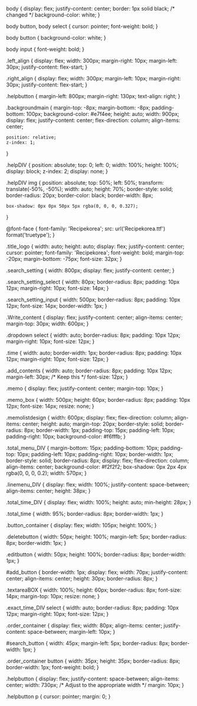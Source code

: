 body {
    display: flex;
    justify-content: center;
    border: 1px solid black; /* changed */
    background-color: white;
}

body button,
body select {
    cursor: pointer;
    font-weight: bold;
}

body button {
    background-color: white;
}

body input {
    font-weight: bold;
}

.left_align {
    display: flex;
    width: 300px;
    margin-right: 10px;
    margin-left: 30px;
    justify-content: flex-start;
}

.right_align {
    display: flex;
    width: 300px;
    margin-left: 10px;
    margin-right: 30px;
    justify-content: flex-start;
}

.helpbutton {
    margin-left: 800px;
    margin-right: 130px;
    text-align: right;
}

.backgroundmain {
    margin-top: -8px;
    margin-bottom: -8px;
    padding-bottom: 100px;
    background-color: #e7f4ee;
    height: auto;
    width: 900px;
    display: flex;
    justify-content: center;
    flex-direction: column;
    align-items: center;

    position: relative;
    z-index: 1;
}

.helpDIV {
    position: absolute;
    top: 0;
    left: 0;
    width: 100%;
    height: 100%;
    display: block;
    z-index: 2;
    display: none;
}

.helpDIV img {
    position: absolute;
    top: 50%;
    left: 50%;
    transform: translate(-50%, -50%);
    width: auto;
    height: 70%;
    border-style: solid;
    border-radius: 20px;
    border-color: black;
    border-width: 8px;

    box-shadow: 0px 0px 50px 5px rgba(0, 0, 0, 0.327);
}

@font-face {
    font-family: 'Recipekorea';
    src: url('Recipekorea.ttf') format('truetype');
}

.title_logo {
    width: auto;
    height: auto;
    display: flex;
    justify-content: center;
    cursor: pointer;
    font-family: 'Recipekorea';
    font-weight: bold;
    margin-top: -20px;
    margin-bottom: -75px;
    font-size: 32px;
}

.search_setting {
    width: 800px;
    display: flex;
    justify-content: center;
}

.search_setting_select {
    width: 80px;
    border-radius: 8px;
    padding: 10px 12px;
    margin-right: 10px;
    font-size: 14px;
}

.search_setting_input {
    width: 500px;
    border-radius: 8px;
    padding: 10px 12px;
    font-size: 14px;
    border-width: 1px;
}

.Write_content {
    display: flex;
    justify-content: center;
    align-items: center;
    margin-top: 30px;
    width: 600px;
}

.dropdown select {
    width: auto;
    border-radius: 8px;
    padding: 10px 12px;
    margin-right: 10px;
    font-size: 12px;
}

.time {
    width: auto;
    border-width: 1px;
    border-radius: 8px;
    padding: 10px 12px;
    margin-right: 10px;
    font-size: 12px;
}

.add_contents {
    width: auto;
    border-radius: 8px;
    padding: 10px 12px;
    margin-left: 30px; /* Keep this */
    font-size: 12px;
}

.memo {
    display: flex;
    justify-content: center;
    margin-top: 10px;
}

.memo_box {
    width: 500px;
    height: 60px;
    border-radius: 8px;
    padding: 10px 12px;
    font-size: 14px;
    resize: none;
}

.memolistdesign {
    width: 600px;
    display: flex;
    flex-direction: column;
    align-items: center;
    height: auto;
    margin-top: 20px;
    border-style: solid;
    border-radius: 8px;
    border-width: 1px;
    padding-top: 15px;
    padding-left: 10px;
    padding-right: 10px;
    background-color: #f6fffb;
}

.total_menu_DIV {
    margin-bottom: 15px;
    padding-bottom: 10px;
    padding-top: 10px;
    padding-left: 10px;
    padding-right: 10px;
    border-width: 1px;
    border-style: solid;
    border-radius: 8px;
    display: flex;
    flex-direction: column;
    align-items: center;
    background-color: #f2f2f2;
    box-shadow: 0px 2px 4px rgba(0, 0, 0, 0.2);
    width: 570px;
}

.linemenu_DIV {
    display: flex;
    width: 100%;
    justify-content: space-between;
    align-items: center;
    height: 38px;
}

.total_time_DIV {
    display: flex;
    width: 100%;
    height: auto;
    min-height: 28px;
}

.total_time {
    width: 95%;
    border-radius: 8px;
    border-width: 1px;
}

.button_container {
    display: flex;
    width: 105px;
    height: 100%;
}

.deletebutton {
    width: 50px;
    height: 100%;
    margin-left: 5px;
    border-radius: 8px;
    border-width: 1px;
}

.editbutton {
    width: 50px;
    height: 100%;
    border-radius: 8px;
    border-width: 1px;
}

#add_button {
    border-width: 1px;
    display: flex;
    width: 70px;
    justify-content: center;
    align-items: center;
    height: 30px;
    border-radius: 8px;
}

.textareaBOX {
    width: 100%;
    height: 60px;
    border-radius: 8px;
    font-size: 14px;
    margin-top: 10px;
    resize: none;
}

.exact_time_DIV select {
    width: auto;
    border-radius: 8px;
    padding: 10px 12px;
    margin-right: 10px;
    font-size: 12px;
}

.order_container {
    display: flex;
    width: 80px;
    align-items: center;
    justify-content: space-between;
    margin-left: 10px;
}

#search_button {
    width: 45px;
    margin-left: 5px;
    border-radius: 8px;
    border-width: 1px;
}

.order_container button {
    width: 35px;
    height: 35px;
    border-radius: 8px;
    border-width: 1px;
    font-weight: bold;
}

.helpbutton {
    display: flex;
    justify-content: space-between;
    align-items: center;
    width: 730px; /* Adjust to the appropriate width */
    margin: 10px;
}

.helpbutton p {
    cursor: pointer;
    margin: 0;
}
